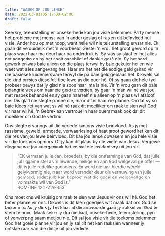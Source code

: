 ```yaml
---
title: "WASEM OP JOU LENSE"
date: 2022-03-01T05:17:00+02:00
draft: false
---
```

<html>
 <head></head>
 <body>
  <p>Seerkry, teleurstelling en onsekerhede kan jou visie belemmer. Party mense het probleme met mense van ‘n ander geslag of ras en dit beïnvloed hul visie. Ander hou op met hoop, want hulle wil nie teleurstelling ervaar nie. Ek gaan dit verduidelik met ‘n voorbeeld. Gestel ‘n vrou het groot geword op ‘n plaas waar haar ma deur haar pa onderdruk is. Sy was sy slaaf en het alles net aangedra en hy het nooit asseblief of dankie gesê nie. Sy het hard gewerk en was baie alleen op die plaas terwyl hy baie gekuier het en wie weet wat alles aangevang het. Haar ma het net die nodige geld gehad vir die basiese kruideniersware terwyl die pa baie geld geblaas het. Dikwels sal die kind presies dieselfde tipe lewe as die ouer hê. Of sy gaan die hele tyd probeer bewys dat jy glad nie soos haar &nbsp;ma is nie. Vir ‘n vrou gaan dit baie belangrik wees om haar eie geld te verdien, sy gaan ‘n man wil hê wat jou met respek behandel en sy gaan haarself nie alleen op ‘n plaas wil afsloof nie. Dis glad nie slegte planne nie, maar dit is haar eie planne. Omdat sy so baie idees het van wat sy wil hê raak dit moeiliker om raak te sien wat God vir haar wil hê. ‘n Gebrek aan vertroue in haar ouers maak ook dat dit moeiliker om God te vertrou.</p>
  <p>Ons slegte ervarings uit die verlede kan ons visie beïnvloed. As jy met rassisme, geweld, armoede, verwaarlosing of haat groot geword het kan dit die res van jou lewe beïnvloed. Dit kan jou lense opwasem en jou hele visie vir die toekoms opmors. Of jy kan dit plaas by die voete van Jesus. Vergewe diegene wat jou seergemaak het en stel die insident vry uit jou siel.</p>
  <blockquote>
   <p>“EK vermaan julle dan, broeders, by die ontferminge van God, dat julle jul liggame stel as 'n lewende, heilige en aan God welgevallige offer — dit is julle redelike godsdiens. En word nie aan hierdie wêreld gelykvormig nie, maar word verander deur die vernuwing van julle gemoed, sodat julle kan beproef wat die goeie en welgevallige en volmaakte wil van God is.”<br>‭‭ROMEINE‬ ‭12:1-2‬ ‭AFR53‬‬</p>
  </blockquote>
  <p>Ons moet ons wil kruisig om raak te sien wat Jesus vir ons wil hê. God het beter planne vir ons. Dikwels is dit klein goedjies wat maak dat ons God se beste mis. As jy dink jy het klaar al die antwoorde gaan jy sukkel om God te stem te hoor. &nbsp;Maak seker jy dra nie haat, onsekerhede, teleurstelling, pyn of verwerping saam met jou nie. Dit sal jou visie vir die toekoms belemmer. God het goeie planne vir jou en jy sal dit net kan raaksien wanneer jy ontslae raak van die dinge uit jou verlede.</p>
  <p>&nbsp;</p>
  <p>&nbsp;</p>
 </body>
</html>